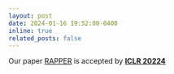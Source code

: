 ```yaml
---
layout: post
date: 2024-01-16 19:52:00-0400
inline: true
related_posts: false
---
```


Our paper [RAPPER](https://openreview.net/forum?id=bshfchPM9H) is accepted by [**ICLR 20224**](https://iclr.cc/Conferences/2024)
